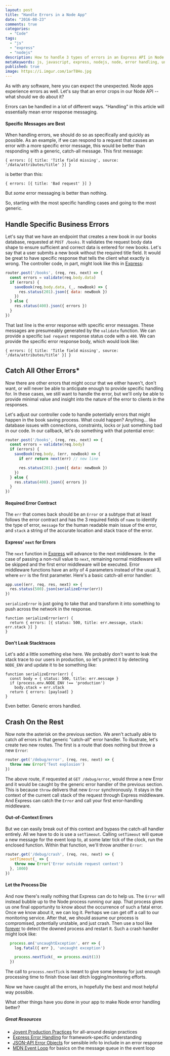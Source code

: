 ```yaml
---
layout: post
title: "Handle Errors in a Node App"
date: "2016-08-23"
comments: true
categories:
  - "Code"
tags:
  - "js"
  - "express"
  - "nodejs"
description: How to handle 3 types of errors in an Express API in Node.
metaKeywords: js, javascript, express, nodejs, node, error handling, uncaughtException, middleware
published: true
image: https://i.imgur.com/1arT8Ho.jpg
---
```


As with any software, here you can expect the unexpected.  Node apps experience errors as well.  Let's say that an error crops in our Node API -- what should we do about it?

<!--more-->

Errors can be handled in a lot of different ways.  "Handling" in this article will essentially mean error response messaging.

#### Specific Messages are Best

When handling errors, we should do so as specifically and quickly as possible.  As an example, if we can respond to a request that causes an error with a more specific error message, this would be better than responding with a generic, catch-all message.  This first message:

```
{ errors: [{ title: 'Title field missing', source: '/data/attributes/title' }] }
```

is better than this:

```
{ errors: [{ title: 'Bad request' }] }
```

But _some_ error messaging is better than nothing.

So, starting with the most specific handling cases and going to the most generic.

## Handle Specific Business Errors

Let's say that we have an endpoint that creates a new book in our books database, requested at `POST /books`.  It validates the request body data shape to ensure sufficient and correct data is entered for new books.  Let's say that a user submits a new book without the required title field.  It would be great to have specific response that tells the client what exactly is wrong.  The controller code, in part, might look like this in [Express](https://expressjs.com/):

```js
router.post('/books', (req, res, next) => {
  const errors = validate(req.body.data)
  if (errors) {
    saveBook(req.body.data, (_, newBook) => {
      res.status(201).json({ data: newBook })
    })
  } else {
    res.status(400).json({ errors })
  }
})
```

That last line is the error response with specific error messages.  These messages are presumeably generated by the `validate` function.  We can provide a specific `bad request` response status code with a `400`.  We can provide the specific error response body, which would look like:

```
{ errors: [{ title: 'Title field missing', source: '/data/attributes/title' }] }
```

## Catch All Other Errors*

Now there are other errors that might occur that we either haven't, don't want, or will never be able to anticipate enough to provide specific handling for.  In these cases, we still want to handle the error, but we'll only be able to provide minimal value and insight into the nature of the error to clients in the responses.

Let's adjust our controller code to handle potentially errors that might happen in the book saving process.  What could happen?  Anything... like database issues with connections, constraints, locks or just something bad in our code.  In our callback, let's do something with that potential error:

```js
router.post('/books', (req, res, next) => {
  const errors = validate(req.body)
  if (errors) {
    saveBook(req.body, (err, newBook) => {
      if err return next(err) // new line

      res.status(201).json({ data: newBook })
    })
  } else {
    res.status(400).json({ errors })
  }
})
```

#### Required Error Contract

The `err` that comes back should be an `Error` or a subtype that at least follows the error contract and has the 3 required fields of `name` to identify the type of error, `message` for the human readable main issue of the error, and `stack` a string of the accurate location and stack trace of the error.

#### Express' `next` for Errors

The `next` function in [Express](https://expressjs.com/) will advance to the next middleware.  In the case of passing a non-null value to `next`, remaining normal middleware will be skipped and the first error middleware will be executed.  Error middleware functions have an arity of 4 parameters instead of the usual 3, where `err` is the first parameter.  Here's a basic catch-all error handler:

```js
app.use((err, req, res, next) => {
  res.status(500).json(serializeError(err))
})
```

`serializeError` is just going to take that and transform it into something to push across the network in the response.

```
function serializeError(err) {
  return { errors: [{ status: 500, title: err.message, stack: err.stack }] }
}
```

#### Don't Leak Stacktraces

Let's add a little something else here.  We probably don't want to leak the stack trace to our users in production, so let's protect it by detecting `NODE_ENV` and update it to be something like:

```
function serializeError(err) {
  const body = { status: 500, title: err.message }
  if (process.env.NODE_ENV !== 'production')
    body.stack = err.stack
  return { errors: [payload] }
}
```

Even better.  Generic errors handled.

## Crash On the Rest

Now note the asterisk on the previous section.  We aren't actually able to catch *all* errors in that generic "catch-all" error handler.  To illustrate, let's create two new routes.  The first is a route that does nothing but throw a new `Error`:

```js
router.get('/debug/error', (req, res, next) => {
  throw new Error('Test explosion')
})
```

The above route, if requested at `GET /debug/error`, would throw a new Error and it would be caught by the generic error handler of the previous section.  This is because `throw` delivers that new `Error` synchronously.  It stays in the context of the current call stack of the request through Express middleware.  And Express can catch the `Error` and call your first error-handling middleware.

#### Out-of-Context Errors

But we can easily break out of this context and bypass the catch-all handler entirely.  All we have to do is use a `setTimeout`.  Calling `setTimeout` will queue a new message for the event loop to, at some later tick of the clock, run the enclosed function.  Within that function, we'll throw another `Error`:

```js
router.get('/debug/crash', (req, res, next) => {
  setTimeout(_ => {
    throw new Error('Error outside request context')
  }, 1000)
})
```

#### Let the Process Die

And now there's really nothing that Express can do to help us.  The `Error` will instead bubble up to the Node process running our app.  That process gives us one final opportunity to know about the occurrence of such a fatal error.  Once we know about it, we can log it.  Perhaps we can get off a call to our monitoring service.  After that, we should assume our process is compromised, potentially unstable, and just crash.  Then use a tool like [forever](https://github.com/foreverjs/forever) to detect the downed process and restart it.  Such a crash handler might look like:

```js
  process.on('uncaughtException', err => {
    log.fatal({ err }, 'uncaught exception')

    process.nextTick(_ => process.exit(1))
  })
```

The call to `process.nextTick` is meant to give some leeway for just enough processing time to finish those last ditch logging/monitoring efforts.

Now we have caught all the errors, in hopefully the best and most helpful way possible.

What other things have you done in your app to make Node error handling better?

##### Great Resources

- [Joyent Production Practices](https://www.joyent.com/node-js/production/design/errors) for all-around design practices
- [Express Error Handling](https://expressjs.com/en/guide/error-handling.html) for framework-specific understanding
- [JSON-API Error Objects](http://jsonapi.org/format/#error-objects) for sensible info to include in an error response
- [MDN Event Loop](https://developer.mozilla.org/en-US/docs/Web/JavaScript/EventLoop) for basics on the message queue in the event loop
